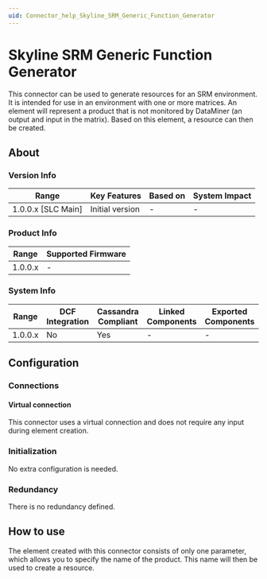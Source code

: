 ```yaml
---
uid: Connector_help_Skyline_SRM_Generic_Function_Generator
---
```


# Skyline SRM Generic Function Generator

This connector can be used to generate resources for an SRM environment. It is intended for use in an environment with one or more matrices. An element will represent a product that is not monitored by DataMiner (an output and input in the matrix). Based on this element, a resource can then be created.

## About

### Version Info

| Range                | Key Features     | Based on     | System Impact     |
|----------------------|------------------|--------------|-------------------|
| 1.0.0.x [SLC Main]   | Initial version  | -            | -                 |

### Product Info

| Range     | Supported Firmware     |
|-----------|------------------------|
| 1.0.0.x   | -                      |

### System Info

| Range     | DCF Integration     | Cassandra Compliant     | Linked Components     | Exported Components     |
|-----------|---------------------|-------------------------|-----------------------|-------------------------|
| 1.0.0.x   | No                  | Yes                     | -                     | -                       |

## Configuration

### Connections

#### Virtual connection

This connector uses a virtual connection and does not require any input during element creation.

### Initialization

No extra configuration is needed.

### Redundancy

There is no redundancy defined.

## How to use

The element created with this connector consists of only one parameter, which allows you to specify the name of the product. This name will then be used to create a resource.
